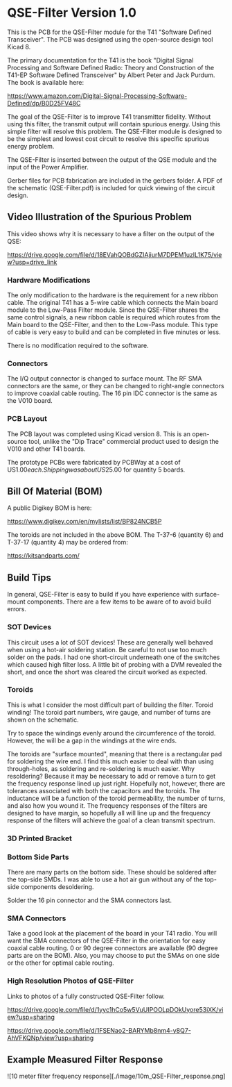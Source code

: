 # QSE-Filter Version 1.0

This is the PCB for the QSE-Filter module for the T41 "Software Defined Transceiver".
The PCB was designed using the open-source design tool Kicad 8.

The primary documentation for the T41 is the book "Digital Signal Processing and Software Defined Radio:
Theory and Construction of the T41-EP Software Defined Transceiver" by Albert Peter and Jack Purdum.
The book is available here:

<https://www.amazon.com/Digital-Signal-Processing-Software-Defined/dp/B0D25FV48C>

The goal of the QSE-Filter is to improve T41 transmitter fidelity.  Without using
this filter, the transmit output will contain spurious energy.  Using this simple filter
will resolve this problem.  The QSE-Filter module is designed to be the simplest
and lowest cost circuit to resolve this specific spurious energy problem.

The QSE-Filter is inserted between the output of the QSE module and the input of the
Power Amplifier.

Gerber files for PCB fabrication are included in the gerbers folder.
A PDF of the schematic (QSE-Filter.pdf) is included for quick viewing of the circuit design.

## Video Illustration of the Spurious Problem

This video shows why it is necessary to have a filter on the output of the QSE:

<https://drive.google.com/file/d/18EVahQOBdGZIAjiurM7DPEM1uzlL1K75/view?usp=drive_link>

### Hardware Modifications

The only modification to the hardware is the requirement for a new ribbon cable.  The original T41 has a 5-wire cable
which connects the Main board module to the Low-Pass Filter module.  Since the QSE-Filter shares the same control signals,
a new ribbon cable is required which routes from the Main board to the QSE-Filter, and then to the Low-Pass module.
This type of cable is very easy to build and can be completed in five minutes or less.

There is no modification required to the software.

### Connectors

The I/Q output connector is changed to surface mount.  The RF SMA connectors are the same, or they can be changed to right-angle
connectors to improve coaxial cable routing.  The 16 pin IDC connector is the same as the V010 board.

### PCB Layout

The PCB layout was completed using Kicad version 8.  This is an open-source tool, unlike the "Dip Trace" commercial product used
to design the V010 and other T41 boards.

The prototype PCBs were fabricated by PCBWay at a cost of US$1.00 each.  Shipping was about US$25.00 for quantity 5 boards.

## Bill Of Material (BOM)

A public Digikey BOM is here:

<https://www.digikey.com/en/mylists/list/BP824NCB5P>

The toroids are not included in the above BOM.  The T-37-6 (quantity 6) and T-37-17 (quantity 4) may be ordered from:

<https://kitsandparts.com/>

## Build Tips

In general, QSE-Filter is easy to build if you have experience with surface-mount components.  There are a few items to be aware of
to avoid build errors.

### SOT Devices

This circuit uses a lot of SOT devices!  These are generally well behaved when using a hot-air soldering station.  Be careful to not
use too much solder on the pads.  I had one short-circuit underneath one of the switches which caused high filter loss.  A little
bit of probing with a DVM revealed the short, and once the short was cleared the circuit worked as expected.

### Toroids

This is what I consider the most difficult part of building the filter.  Toroid winding!
The toroid part numbers, wire gauge, and number of turns are shown on the schematic.

Try to space the windings evenly around the circumference of the toroid.  However, the will be a gap in the windings
at the wire ends.

The toroids are "surface mounted", meaning that there is a rectangular pad for soldering the wire end.  I find this much
easier to deal with than using through-holes, as soldering and re-soldering is much easier.  Why resoldering?  Because
it may be necessary to add or remove a turn to get the frequency response lined up just right.  Hopefully not, however,
there are tolerances associated with both the capacitors and the toroids.  The inductance will be a function of the toroid
permeability, the number of turns, and also how you wound it.  The frequency responses of the filters are designed to have
margin, so hopefully all will line up and the frequency response of the filters will achieve the goal of a clean transmit
spectrum.

### 3D Printed Bracket


### Bottom Side Parts

There are many parts on the bottom side.  These should be soldered after the top-side SMDs.  I was able to use a hot air gun without any of the top-side components desoldering.

Solder the 16 pin connector and the SMA connectors last.

### SMA Connectors

Take a good look at the placement of the board in your T41 radio.  You will want the SMA connectors of the QSE-Filter in the orientation for
easy coaxial cable routing.  0 or 90 degree connectors are available (90 degree parts are on the BOM).  Also, you may choose to put the SMAs on one side or the other for optimal cable routing.


### High Resolution Photos of QSE-Filter

Links to photos of a fully constructed QSE-Filter follow.

<https://drive.google.com/file/d/1yyc1hCo5w5VuUIPOOLpDOkUyore53iXK/view?usp=sharing>

<https://drive.google.com/file/d/1FSENao2-BARYMb8nm4-y8Q7-AhVFKQNp/view?usp=sharing>

## Example Measured Filter Response

![10 meter filter frequency response][./image/10m_QSE-Filter_response.png]
